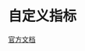 # 自定义指标

[官方文档](https://kubernetes.io/docs/tasks/access-kubernetes-api/custom-resources/custom-resource-definitions/)  
